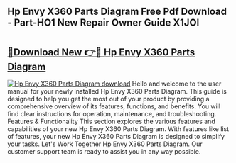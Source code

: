 ## Hp Envy X360 Parts Diagram Free Pdf Download - Part-HO1 New Repair Owner Guide X1JOl

# <h2><a href="http://dfhl3r7.blite.top/?on=Hp+Envy+X360+Parts+Diagram">🔗Download New 👉🔴 Hp Envy X360 Parts Diagram</a></h2>

[![Hp Envy X360 Parts Diagram download](https://i.imgur.com/lujVjoI.png)](http://dfhl3r7.blite.top/?on=Hp+Envy+X360+Parts+Diagram)
Hello and welcome to the user manual for your newly installed Hp Envy X360 Parts Diagram. This guide is designed to help you get the most out of your product by providing a comprehensive overview of its features, functions, and benefits. You will find clear instructions for operation, maintenance, and troubleshooting. Features & Functionality This section explores the various features and capabilities of your new Hp Envy X360 Parts Diagram. With features like list of features, your new Hp Envy X360 Parts Diagram is designed to simplify your tasks. Let's Work Together Hp Envy X360 Parts Diagram. Our customer support team is ready to assist you in any way possible.
